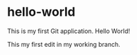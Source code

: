 # hello-world
This is my first Git application. Hello World!

This my first edit in my working branch.
